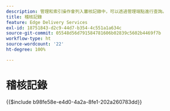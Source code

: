 ```yaml
---
description: 管理和索引操作會列入審核記錄中，可以透過管理端點進行查詢。
title: 稽核記錄
feature: Edge Delivery Services
exl-id: 18751843-d2c9-44d7-b354-4c551a1a634c
source-git-commit: 05548d56d791584781606b02839c5602b4469f7b
workflow-type: ht
source-wordcount: '22'
ht-degree: 100%

---
```


# 稽核記錄

{{$include b98fe58e-e4d0-4a2a-8fe1-202a260783dd}}

